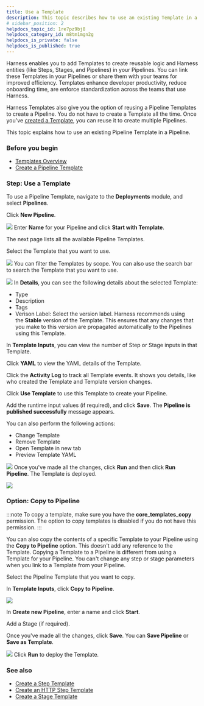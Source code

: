 ```yaml
---
title: Use a Template
description: This topic describes how to use an existing Template in a Pipeline.
# sidebar_position: 2
helpdocs_topic_id: 1re7pz9bj8
helpdocs_category_id: m8tm1mgn2g
helpdocs_is_private: false
helpdocs_is_published: true
---
```


Harness enables you to add Templates to create reusable logic and Harness entities (like Steps, Stages, and Pipelines) in your Pipelines. You can link these Templates in your Pipelines or share them with your teams for improved efficiency. Templates enhance developer productivity, reduce onboarding time, are enforce standardization across the teams that use Harness.

Harness Templates also give you the option of reusing a Pipeline Templates to create a Pipeline. You do not have to create a Template all the time. Once you've [created a Template](create-pipeline-template.md), you can reuse it to create multiple Pipelines.

This topic explains how to use an existing Pipeline Template in a Pipeline.

### Before you begin

* [Templates Overview](template.md)
* [Create a Pipeline Template](create-pipeline-template.md)

### Step: Use a Template

To use a Pipeline Template, navigate to the **Deployments** module, and select **Pipelines**.

Click **New Pipeline**.

![](./static/use-a-template-41.png)
Enter **Name** for your Pipeline and click **Start with Template**.

The next page lists all the available Pipeline Templates.

Select the Template that you want to use.

![](./static/use-a-template-42.png)
You can filter the Templates by scope. You can also use the search bar to search the Template that you want to use.

![](./static/use-a-template-43.png)
In **Details**, you can see the following details about the selected Template:

* Type
* Description
* Tags
* Verison Label: Select the version label. Harness recommends using the **Stable** version of the Template. This ensures that any changes that you make to this version are propagated automatically to the Pipelines using this Template.

In **Template Inputs**, you can view the number of Step or Stage inputs in that Template.

Click **YAML** to view the YAML details of the Template.

Click the **Activity Log** to track all Template events. It shows you details, like who created the Template and Template version changes.

Click **Use Template** to use this Template to create your Pipeline.

Add the runtime input values (if required), and click **Save**. The **Pipeline is published successfully** message appears.

You can also perform the following actions:

* Change Template
* Remove Template
* Open Template in new tab
* Preview Template YAML

![](./static/use-a-template-44.png)
Once you've made all the changes, click **Run** and then click **Run Pipeline**. The Template is deployed.

![](./static/use-a-template-45.png)

### Option: Copy to Pipeline


:::note
To copy a template, make sure you have the **core_templates_copy** permission. The option to copy templates is disabled if you do not have this permission.
:::


You can also copy the contents of a specific Template to your Pipeline using the **Copy to Pipeline** option. This doesn't add any reference to the Template. Copying a Template to a Pipeline is different from using a Template for your Pipeline. You can't change any step or stage parameters when you link to a Template from your Pipeline.

Select the Pipeline Template that you want to copy.

In **Template Inputs**, click **Copy to Pipeline**.

![](./static/use-a-template-46.png)

In **Create new Pipeline**, enter a name and click **Start**.

Add a Stage (if required).

Once you've made all the changes, click **Save**. You can **Save Pipeline** or **Save as Template**.

![](./static/use-a-template-47.png)
Click **Run** to deploy the Template.

### See also

* [Create a Step Template](run-step-template-quickstart.md)
* [Create an HTTP Step Template](harness-template-library.md)
* [Create a Stage Template](add-a-stage-template.md)

